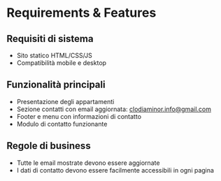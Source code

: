 # Requirements & Features

## Requisiti di sistema
- Sito statico HTML/CSS/JS
- Compatibilità mobile e desktop

## Funzionalità principali
- Presentazione degli appartamenti
- Sezione contatti con email aggiornata: clodiaminor.info@gmail.com
- Footer e menu con informazioni di contatto
- Modulo di contatto funzionante

## Regole di business
- Tutte le email mostrate devono essere aggiornate
- I dati di contatto devono essere facilmente accessibili in ogni pagina 